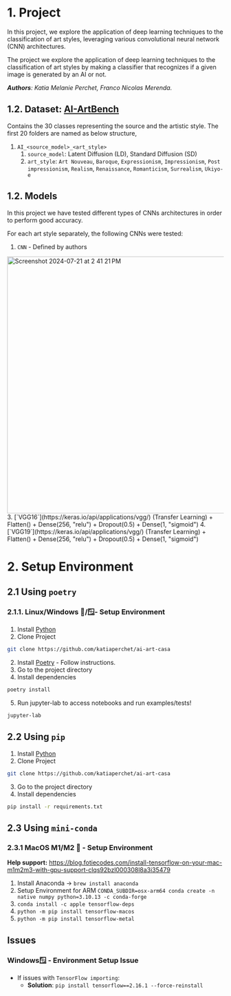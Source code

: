 # 1. Project

In this project, we explore the application of deep learning techniques to the classification 
of art styles, leveraging various convolutional neural network (CNN) architectures.

The project we explore the application of deep learning techniques to the classification 
of art styles by making a classifier that recognizes if a given image is generated by an AI or not.

_**Authors**: Katia Melanie Perchet, Franco Nicolas Merenda._

 

## 1.2. Dataset: [AI-ArtBench](https://www.kaggle.com/datasets/ravidussilva/real-ai-art)
Contains the 30 classes representing the source and the artistic style. The first 20 folders are named as below structure,

1. `AI_<source_model>_<art_style>`
   1. `source_model`: Latent Diffusion (LD), Standard Diffusion (SD)
   2. `art_style`: `Art Nouveau`, `Baroque`, `Expressionism`, `Impressionism`, `Post impressionism`, `Realism`, `Renaissance`, `Romanticism`, `Surrealism`, `Ukiyo-e` 

## 1.2. Models
In this project we have tested different types of CNNs architectures in order to perform good accuracy.

For each art style separately, the following CNNs were tested:
1. `CNN` - Defined by authors
<img width="597" alt="Screenshot 2024-07-21 at 2 41 21 PM" src="https://github.com/user-attachments/assets/fe976d47-22ad-49ca-85af-b5739537761f">
3. [`VGG16`](https://keras.io/api/applications/vgg/) (Transfer Learning) + Flatten() + Dense(256, "relu") + Dropout(0.5) + Dense(1, "sigmoid")
4. [`VGG19`](https://keras.io/api/applications/vgg/) (Transfer Learning) + Flatten() + Dense(256, "relu") + Dropout(0.5) + Dense(1, "sigmoid")

# 2. Setup Environment

## 2.1 Using `poetry`
###  2.1.1. Linux/Windows 🐧/🪟- Setup Environment
1. Install [Python](https://www.python.org/downloads/)
2. Clone Project
```bash
git clone https://github.com/katiaperchet/ai-art-casa
```
2. Install [Poetry](https://python-poetry.org/docs/#installation) - Follow instructions.
3. Go to the project directory
4. Install dependencies
```bash
poetry install
```
5. Run jupyter-lab to access notebooks and run examples/tests!
```bash
jupyter-lab
```
## 2.2 Using `pip`
1. Install [Python](https://www.python.org/downloads/)
2. Clone Project
```bash
git clone https://github.com/katiaperchet/ai-art-casa
```
3. Go to the project directory
4. Install dependencies
```bash
pip install -r requirements.txt
```

## 2.3 Using `mini-conda`

### 2.3.1 MacOS M1/M2 🍎 - Setup Environment

**Help support:** https://blog.fotiecodes.com/install-tensorflow-on-your-mac-m1m2m3-with-gpu-support-clqs92bzl000308l8a3i35479

1. Install Anaconda → `brew install anaconda`
2. Setup Environment for ARM  `CONDA_SUBDIR=osx-arm64 conda create -n native numpy python=3.10.13 -c conda-forge`
3. `conda install -c apple tensorflow-deps`
4. `python -m pip install tensorflow-macos`
5. `python -m pip install tensorflow-metal`


## Issues
### Windows🪟 - Environment Setup Issue
- If issues with `TensorFlow importing`:
    - **Solution**: `pip install tensorflow==2.16.1 --force-reinstall`
 
